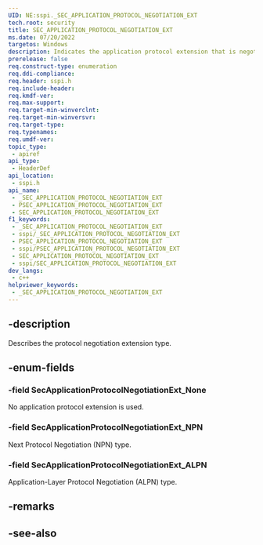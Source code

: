 ```yaml
---
UID: NE:sspi._SEC_APPLICATION_PROTOCOL_NEGOTIATION_EXT
tech.root: security
title: SEC_APPLICATION_PROTOCOL_NEGOTIATION_EXT
ms.date: 07/20/2022
targetos: Windows
description: Indicates the application protocol extension that is negotiated.
prerelease: false
req.construct-type: enumeration
req.ddi-compliance: 
req.header: sspi.h
req.include-header: 
req.kmdf-ver: 
req.max-support: 
req.target-min-winverclnt: 
req.target-min-winversvr: 
req.target-type: 
req.typenames: 
req.umdf-ver: 
topic_type:
 - apiref
api_type:
 - HeaderDef
api_location:
 - sspi.h
api_name:
 - _SEC_APPLICATION_PROTOCOL_NEGOTIATION_EXT
 - PSEC_APPLICATION_PROTOCOL_NEGOTIATION_EXT
 - SEC_APPLICATION_PROTOCOL_NEGOTIATION_EXT
f1_keywords:
 - _SEC_APPLICATION_PROTOCOL_NEGOTIATION_EXT
 - sspi/_SEC_APPLICATION_PROTOCOL_NEGOTIATION_EXT
 - PSEC_APPLICATION_PROTOCOL_NEGOTIATION_EXT
 - sspi/PSEC_APPLICATION_PROTOCOL_NEGOTIATION_EXT
 - SEC_APPLICATION_PROTOCOL_NEGOTIATION_EXT
 - sspi/SEC_APPLICATION_PROTOCOL_NEGOTIATION_EXT
dev_langs:
 - c++
helpviewer_keywords:
 - _SEC_APPLICATION_PROTOCOL_NEGOTIATION_EXT
---
```


## -description

Describes the protocol negotiation extension type.

## -enum-fields

### -field SecApplicationProtocolNegotiationExt_None

No application protocol extension is used.

### -field SecApplicationProtocolNegotiationExt_NPN

Next Protocol Negotiation (NPN) type.

### -field SecApplicationProtocolNegotiationExt_ALPN

Application-Layer Protocol Negotiation (ALPN) type.

## -remarks

## -see-also
